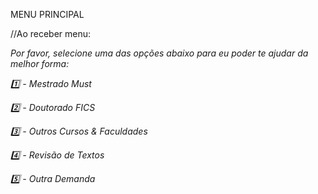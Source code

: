 MENU PRINCIPAL

//Ao receber menu:

*Por favor, selecione uma das opções abaixo para eu poder te ajudar da melhor forma:*


*1️⃣ - Mestrado Must*

*2️⃣ - Doutorado FICS*

*3️⃣ - Outros Cursos & Faculdades*

*4️⃣ - Revisão de Textos*

*5️⃣ - Outra Demanda*
